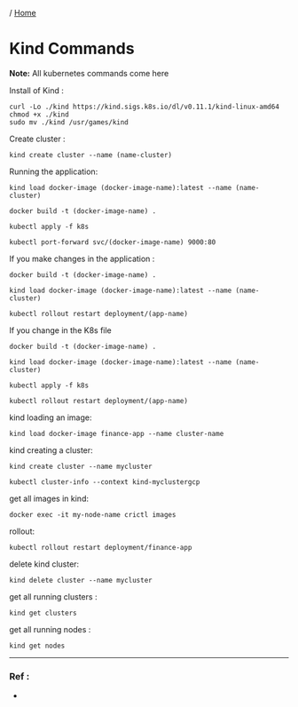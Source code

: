 / [Home](index.md)

# Kind Commands 

**Note:** All kubernetes commands come here

Install of Kind :
```
curl -Lo ./kind https://kind.sigs.k8s.io/dl/v0.11.1/kind-linux-amd64
chmod +x ./kind
sudo mv ./kind /usr/games/kind
```

Create cluster :
```
kind create cluster --name (name-cluster)
```
Running the application:
```
kind load docker-image (docker-image-name):latest --name (name-cluster)

docker build -t (docker-image-name) .

kubectl apply -f k8s

kubectl port-forward svc/(docker-image-name) 9000:80
```

If you make changes in the application :
```
docker build -t (docker-image-name) .

kind load docker-image (docker-image-name):latest --name (name-cluster)

kubectl rollout restart deployment/(app-name)

```

If you change in the  K8s file 
```
docker build -t (docker-image-name) .

kind load docker-image (docker-image-name):latest --name (name-cluster)

kubectl apply -f k8s

kubectl rollout restart deployment/(app-name)

```


kind loading an image:

```
kind load docker-image finance-app --name cluster-name
```

kind creating a cluster:

```
kind create cluster --name mycluster
```


```
kubectl cluster-info --context kind-myclustergcp
```

get all images in kind:

```
docker exec -it my-node-name crictl images
```


rollout:

```
kubectl rollout restart deployment/finance-app 
```


delete kind cluster:

```
kind delete cluster --name mycluster
```



get all running clusters :

```
kind get clusters
```


get all running nodes :

```
kind get nodes
```
----------------


### Ref :

  * []()
